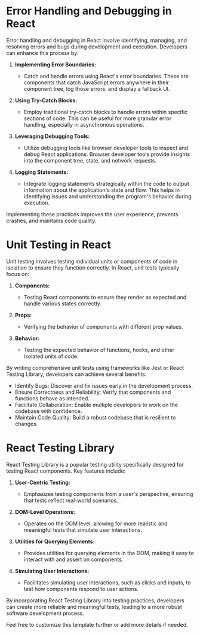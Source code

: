# Error Handling and Debugging in React

Error handling and debugging in React involve identifying, managing, and resolving errors and bugs during development and execution. Developers can enhance this process by:

1. **Implementing Error Boundaries:**
   - Catch and handle errors using React's error boundaries. These are components that catch JavaScript errors anywhere in their component tree, log those errors, and display a fallback UI.

2. **Using Try-Catch Blocks:**
   - Employ traditional try-catch blocks to handle errors within specific sections of code. This can be useful for more granular error handling, especially in asynchronous operations.

3. **Leveraging Debugging Tools:**
   - Utilize debugging tools like browser developer tools to inspect and debug React applications. Browser developer tools provide insights into the component tree, state, and network requests.

4. **Logging Statements:**
   - Integrate logging statements strategically within the code to output information about the application's state and flow. This helps in identifying issues and understanding the program's behavior during execution.

Implementing these practices improves the user experience, prevents crashes, and maintains code quality.

# Unit Testing in React

Unit testing involves testing individual units or components of code in isolation to ensure they function correctly. In React, unit tests typically focus on:

1. **Components:**
   - Testing React components to ensure they render as expected and handle various states correctly.

2. **Props:**
   - Verifying the behavior of components with different prop values.

3. **Behavior:**
   - Testing the expected behavior of functions, hooks, and other isolated units of code.

By writing comprehensive unit tests using frameworks like Jest or React Testing Library, developers can achieve several benefits:

- Identify Bugs: Discover and fix issues early in the development process.
- Ensure Correctness and Reliability: Verify that components and functions behave as intended.
- Facilitate Collaboration: Enable multiple developers to work on the codebase with confidence.
- Maintain Code Quality: Build a robust codebase that is resilient to changes.

# React Testing Library

React Testing Library is a popular testing utility specifically designed for testing React components. Key features include:

1. **User-Centric Testing:**
   - Emphasizes testing components from a user's perspective, ensuring that tests reflect real-world scenarios.

2. **DOM-Level Operations:**
   - Operates on the DOM level, allowing for more realistic and meaningful tests that simulate user interactions.

3. **Utilities for Querying Elements:**
   - Provides utilities for querying elements in the DOM, making it easy to interact with and assert on components.

4. **Simulating User Interactions:**
   - Facilitates simulating user interactions, such as clicks and inputs, to test how components respond to user actions.

By incorporating React Testing Library into testing practices, developers can create more reliable and meaningful tests, leading to a more robust software development process.

Feel free to customize this template further or add more details if needed.
